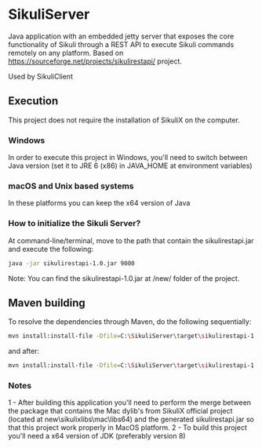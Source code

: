 # SikuliServer
Java application with an embedded jetty server that exposes the core functionality of Sikuli through a REST API to execute Sikuli commands remotely on any platform. Based on https://sourceforge.net/projects/sikulirestapi/ project.

Used by SikuliClient


## Execution
This project does not require the installation of SikuliX on the computer.

### Windows
In order to execute this project in Windows, you'll need to switch between Java version (set it to JRE 6 (x86) in JAVA_HOME at environment variables)
### macOS and Unix based systems
In these platforms you can keep the x64 version of Java

### How to initialize the Sikuli Server?
At command-line/terminal, move to the path that contain the sikulirestapi.jar and execute the following:

```bash
java -jar sikulirestapi-1.0.jar 9000
```

Note: You can find the sikulirestapi-1.0.jar at /new/ folder of the project.


## Maven building
To resolve the dependencies through Maven, do the following sequentially:

```bash
mvn install:install-file -Dfile=C:\SikuliServer\target\sikulirestapi-1.0.jar -DpomFile=C:\SikuliServer\target\com.googlecode.addjars.mojo.AddJarsMojo\pom.xml
```

and after:

```bash
mvn install:install-file -Dfile=C:\SikuliServer\target\sikulirestapi-1.0.jar -DpomFile=C:\SikuliServer\sikulirestapi-code\pom.xml
```


### Notes
1 - After building this application you'll need to perform the merge between the package that contains the Mac dylib's from SikuliX official project (located at new\sikulixlibs\mac\libs64\) and the generated sikulirestapi.jar so that this project work properly in MacOS platform.
2 - To build this project you'll need a x64 version of JDK (preferably version 8)
